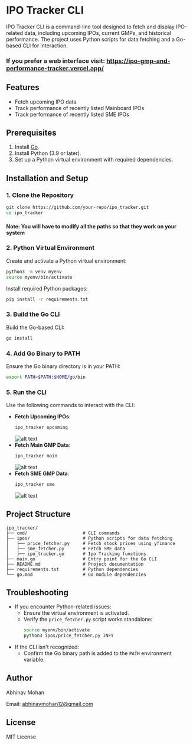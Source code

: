 
# IPO Tracker CLI

IPO Tracker CLI is a command-line tool designed to fetch and display IPO-related data, including upcoming IPOs, current GMPs, and historical performance. The project uses Python scripts for data fetching and a Go-based CLI for interaction.

### If you prefer a web interface visit: https://ipo-gmp-and-performance-tracker.vercel.app/

## Features
- Fetch upcoming IPO data
- Track performance of recently listed Mainboard IPOs
- Track performance of recently listed SME IPOs

## Prerequisites
1. Install [Go](https://go.dev/doc/install).
2. Install Python (3.9 or later).
3. Set up a Python virtual environment with required dependencies.

## Installation and Setup

### 1. Clone the Repository
```bash
git clone https://github.com/your-repo/ipo_tracker.git
cd ipo_tracker
```
#### Note: You will have to modify all the paths so that they work on your system
### 2. Python Virtual Environment
Create and activate a Python virtual environment:
```bash
python3 -m venv myenv
source myenv/bin/activate
```

Install required Python packages:
```bash
pip install -r requirements.txt
```

### 3. Build the Go CLI
Build the Go-based CLI:
```bash
go install
```

### 4. Add Go Binary to PATH
Ensure the Go binary directory is in your PATH:
```bash
export PATH=$PATH:$HOME/go/bin
```

### 5. Run the CLI
Use the following commands to interact with the CLI:
- **Fetch Upcoming IPOs**:
  ```bash
  ipo_tracker upcoming
  ```
  ![alt text](image-3.png)
- **Fetch Main GMP Data**:
  ```bash
  ipo_tracker main
  ```
  ![alt text](image-4.png)
- **Fetch SME GMP Data**:
  ```bash
  ipo_tracker sme
  ```
  ![alt text](image-5.png)
## Project Structure
```
ipo_tracker/
├── cmd/                     # CLI commands
├── ipos/                    # Python scripts for data fetching
│   ├── price_fetcher.py     # Fetch stock prices using yfinance
│   ├── sme_fetcher.py       # Fetch SME data
│   ├── ipo_tracker.go       # Ipo Tracking functions
├── main.go                  # Entry point for the Go CLI
├── README.md                # Project documentation
├── requirements.txt         # Python dependencies
└── go.mod                   # Go module dependencies
```

## Troubleshooting
- If you encounter Python-related issues:
  - Ensure the virtual environment is activated.
  - Verify the `price_fetcher.py` script works standalone:
    ```bash
    source myenv/bin/activate
    python3 ipos/price_fetcher.py INFY
    ```
- If the CLI isn't recognized:
  - Confirm the Go binary path is added to the `PATH` environment variable.

## Author
Abhinav Mohan  

Email: abhinavmohan12@gmail.com

## License
MIT License
